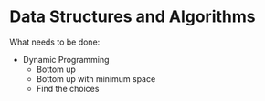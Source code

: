 # Data Structures and Algorithms

What needs to be done:
- Dynamic Programming
  - Bottom up
  - Bottom up with minimum space
  - Find the choices
